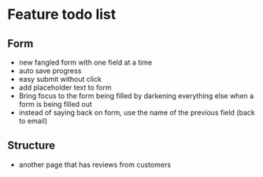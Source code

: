 # Feature todo list

## Form

* new fangled form with one field at a time
* auto save progress
* easy submit without click
* add placeholder text to form
* Bring focus to the form being filled by darkening everything else when a form is being filled out
* instead of saying back on form, use the name of the previous field (back to email)

## Structure

* another page that has reviews from customers
